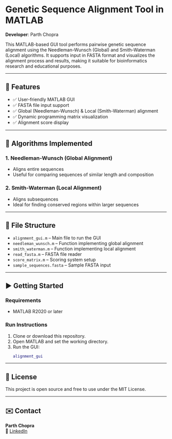 # Genetic Sequence Alignment Tool in MATLAB  
**Developer**: Parth Chopra  

This MATLAB-based GUI tool performs pairwise genetic sequence alignment using the Needleman-Wunsch (Global) and Smith-Waterman (Local) algorithms. It supports input in FASTA format and visualizes the alignment process and results, making it suitable for bioinformatics research and educational purposes.

---

## 🔧 Features

- ✅ User-friendly MATLAB GUI
- ✅ FASTA file input support
- ✅ Global (Needleman-Wunsch) & Local (Smith-Waterman) alignment
- ✅ Dynamic programming matrix visualization
- ✅ Alignment score display

---

## 🧬 Algorithms Implemented

### 1. Needleman-Wunsch (Global Alignment)
- Aligns entire sequences
- Useful for comparing sequences of similar length and composition

### 2. Smith-Waterman (Local Alignment)
- Aligns subsequences
- Ideal for finding conserved regions within larger sequences

---

## 📁 File Structure

- `alignment_gui.m` – Main file to run the GUI
- `needleman_wunsch.m` – Function implementing global alignment
- `smith_waterman.m` – Function implementing local alignment
- `read_fasta.m` – FASTA file reader
- `score_matrix.m` – Scoring system setup
- `sample_sequences.fasta` – Sample FASTA input

---

## ▶️ Getting Started

### Requirements
- MATLAB R2020 or later

### Run Instructions
1. Clone or download this repository.
2. Open MATLAB and set the working directory.
3. Run the GUI:
    ```matlab
    alignment_gui
    ```

---

## 📜 License

This project is open source and free to use under the MIT License.

---

## ✉️ Contact

**Parth Chopra**  
📧 [LinkedIn](https://www.linkedin.com/in/parth-chopra07)  
